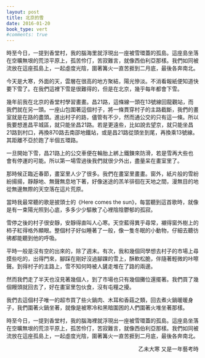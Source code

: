 ```yaml
---
layout: post
title: 北京的雪
date: 2016-01-20
book_type: vert
#comments: true
---
```

<div class="drop-caps">時至今日，一提到香堂村，我的腦海里就浮現出一座被雪環蓋的孤島。這座島坐落在空曠無垠的荒涼平原上，孤苦伶仃，苦寂難言，就像西伯利亞那樣。我們如同被流放在這座孤島上，一起虛度光陰，圍著篝火一直苦捱到二月底，最後各奔南北。</div>

<p>今天是大寒，外面的天，雲層在很高的地方聚結，陽光慘淡。不消看報紙便知道快要下雪了。在我們這裡下雪是很難得的，但是在北京，幾乎每年都會下雪。</p>
<p>幾年前我在北京的香堂村學習畫畫。昌21路，這條線一頭在13號線回龍觀站，而我們就在另一頭。一座山包圍著這個村子，將一條貫穿村子的主路截斷，我們的畫室就是在路的盡頭。進出村子的路，儘管有不少，然而通公交的只有這一條。所以我要想進昌平城區，就只能坐昌21路。若是更遠些，比如說去望京，就只能坐昌21路到村口，再換870路去南邵地鐵站，或是昌21路從頭坐到尾，再換乘13號線。其距離不亞於跑了半個五環路。</p>
<p>一旦開始下雪，昌21路上的公交車便在輪胎上綁上鐵鍊來防滑，若是雪再大些也會有停運的可能。所以第一場雪過後我們就很少外出，盡量呆在畫室里了。</p>
<p>那時候正臨近春節，畫室里人少了很多。我們在畫室里畫畫。窗外，紙片般的雪紛紛揚揚，靜靜地、無聲無息地下著，好像迷途的羔羊徘徊在天地之間，漫無目的地從無邊無際的天空落在這片荒原。</p>
<p>當時我最常聽的歌是披頭士的《Here comes the sun》，每當聽到這首歌時，就像是有一束陽光照到心底，多多少少驅散了心裡陰陰鬱郁的孤寂。</p>
<p>雪停之後的村子很安靜，安靜得直叫人心寒。天空藍得異乎尋常，襯得窗外樹上的柿子紅得格外顯眼。整個村子好似睡著了一般，像一隻冬眠的小動物，仔細去聽彷彿都能聽到他的呼吸。</p>
<p>平時一般是沒有空的出來的，除了週末。有次，我和幾個同學想去村子的市場上尋摸些吃的，出得門來，腳踩在剛好沒過腳踝的雪上，酥軟松脆，伴隨著輕微的咔嚓聲。到得村子的主路上，雪不知何時被人鏟走堆在了路的兩邊。</p>
<p>然而我們走了半天也沒見著幾個人，到了市場也只有幾個攤位還擺著。我們買了幾個饅頭就回去了，好在畫室里包伙食，沒有屯糧之擾。</p>
<p>我們去這個村子唯一的超市買了些火鍋肉、木耳和香菇之類，回去煮火鍋暖暖身子，我們圍著火鍋坐著，就像是被寒冷和黑暗圍困的人們圍著火堆坐著那樣。</p>
<p>時至今日，一提到香堂村，我的腦海裡就浮現出一座被雪環蓋的孤島。這座島坐落在空曠無垠的荒涼平原上，孤苦伶仃，苦寂難言，就像西伯利亞那樣。我們如同被流放在這座孤島上，一起虛度光陰，圍著篝火一直苦捱到二月底，最後各奔南北。</p>
<p align="right">乙未大寒 又是一年藝考時</p>



